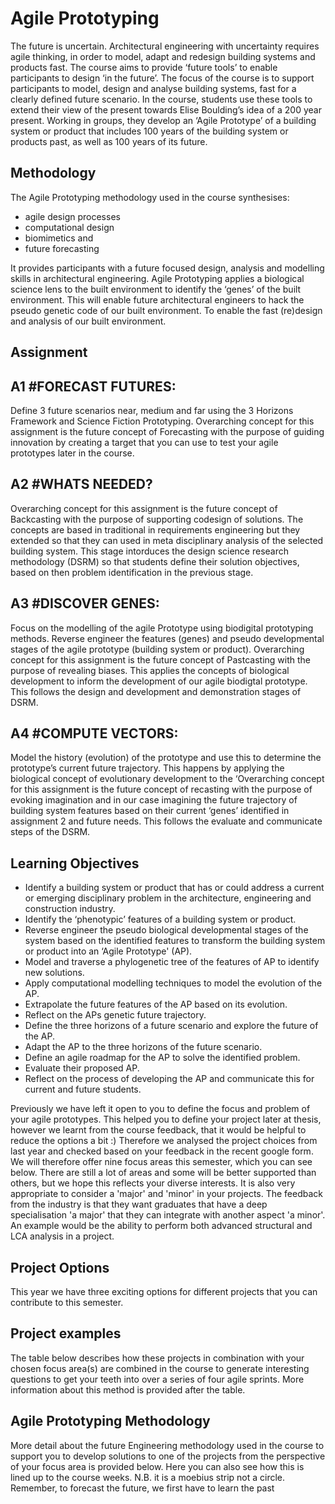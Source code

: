 # Agile Prototyping

The future is uncertain. Architectural engineering with uncertainty requires agile thinking, in order to model, adapt and redesign building systems and products fast. The course aims to provide ‘future tools’ to enable participants to design ‘in the future’. The focus of the course is to support participants to model, design and analyse building systems, fast for a clearly defined future scenario. In the course, students use these tools to extend their view of the present towards Elise Boulding’s idea of a 200 year present. Working in groups, they develop an ‘Agile Prototype’ of a building system or product that includes 100 years of the building system or products past, as well as 100 years of its future.

## Methodology
The Agile Prototyping methodology used in the course synthesises:
- agile design processes
- computational design
- biomimetics and
- future forecasting

It provides participants with a future focused design, analysis and modelling skills in architectural engineering. Agile Prototyping applies a biological science lens to the built environment to identify the ‘genes’ of the built environment. This will enable future architectural engineers to hack the pseudo genetic code of our built environment. To enable the fast (re)design and analysis of our built environment.


## Assignment

## A1 #FORECAST FUTURES: 
Define 3 future scenarios near, medium and far using the 3 Horizons Framework and Science Fiction Prototyping. Overarching concept for this assignment is the future concept of Forecasting with the purpose of guiding innovation by creating a target that you can use to test your agile prototypes later in the course.

## A2 #WHATS NEEDED?
Overarching concept for this assignment is the future concept of Backcasting with the purpose of supporting codesign of solutions. The concepts are based in traditional in requirements engineering but they extended so that they can used in meta disciplinary analysis of the selected building system. This stage intorduces the design science research methodology (DSRM) so that students define their solution objectives, based on then problem identification in the previous stage.

## A3 #DISCOVER GENES: 
Focus on the modelling of the agile Prototype using biodigital prototyping methods. Reverse engineer the features (genes) and pseudo developmental stages of the agile prototype (building system or product). Overarching concept for this assignment is the future concept of Pastcasting with the purpose of revealing biases. This applies the concepts of biological development to inform the development of our agile biodigtal prototype. This follows the design and development and demonstration stages of DSRM.

## A4 #COMPUTE VECTORS: 
Model the history (evolution) of the prototype and use this to determine the prototype’s current future trajectory. This happens by applying the biological concept of evolutionary development to the
‘Overarching concept for this assignment is the future concept of recasting with the purpose of evoking imagination and in our case imagining the future trajectory of building system features based on their current ‘genes’ identified in assignment 2 and future needs. This follows the evaluate and communicate steps of the DSRM.

## Learning Objectives
- Identify a building system or product that has or could address a current or emerging disciplinary problem in the architecture, engineering and construction industry.
- Identify the ‘phenotypic’ features of a building system or product.
- Reverse engineer the pseudo biological developmental stages of the system based on the identified features to transform the building system or product into an ‘Agile Prototype' (AP).
- Model and traverse a phylogenetic tree of the features of AP to identify new solutions.
- Apply computational modelling techniques to model the evolution of the AP.
- Extrapolate the future features of the AP based on its evolution.
- Reflect on the APs genetic future trajectory.
- Define the three horizons of a future scenario and explore the future of the AP.
- Adapt the AP to the three horizons of the future scenario.
- Define an agile roadmap for the AP to solve the identified problem.
- Evaluate their proposed AP.
- Reflect on the process of developing the AP and communicate this for current and future students.
  
Previously we have left it open to you to define the focus and problem of your agile prototypes. This helped you to define your project later at thesis, however we learnt from the course feedback, that it would be helpful to reduce the options a bit :) Therefore we analysed the project choices from last year and checked based on your feedback in the recent google form. We will therefore offer nine focus areas this semester, which you can see below. There are still a lot of areas and some will be better supported than others, but we hope this reflects your diverse interests. It is also very appropriate to consider a 'major' and 'minor' in your projects. The feedback from the industry is that they want graduates that have a deep specialisation 'a major' that they can integrate with another aspect 'a minor'. An example would be the ability to perform both advanced structural and LCA analysis in a project.

## Project Options
This year we have three exciting options for different projects that you can contribute to this semester.

## Project examples
The table below describes how these projects in combination with your chosen focus area(s) are combined in the course to generate interesting questions to get your teeth into over a series of four agile sprints. More information about this method is provided after the table.

## Agile Prototyping Methodology
More detail about the future Engineering methodology used in the course to support you to develop solutions to one of the projects from the perspective of your focus area is provided below. Here you can also see how this is lined up to the course weeks. N.B. it is a moebius strip not a circle. Remember, to forecast the future, we first have to learn the past
